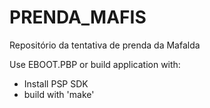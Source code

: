 # PRENDA_MAFIS
Repositório da tentativa de prenda da Mafalda

Use EBOOT.PBP or build application with:

- Install PSP SDK
- build with 'make'